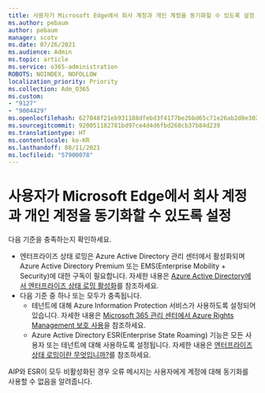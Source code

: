 ```yaml
---
title: 사용자가 Microsoft Edge에서 회사 계정과 개인 계정을 동기화할 수 있도록 설정
ms.author: pebaum
author: pebaum
manager: scotv
ms.date: 07/26/2021
ms.audience: Admin
ms.topic: article
ms.service: o365-administration
ROBOTS: NOINDEX, NOFOLLOW
localization_priority: Priority
ms.collection: Adm_O365
ms.custom:
- "9127"
- "9004429"
ms.openlocfilehash: 627048f21eb931188dfebd3f4177be2bbd65c71e26ab2d0e302f5ab49e9fbc53
ms.sourcegitcommit: 920051182781bd97ce4d4d6fbd268cb37b84d239
ms.translationtype: HT
ms.contentlocale: ko-KR
ms.lasthandoff: 08/11/2021
ms.locfileid: "57900078"
---
```

# <a name="enable-a-user-to-sync-a-personal-account-with-the-work-account-in-microsoft-edge"></a>사용자가 Microsoft Edge에서 회사 계정과 개인 계정을 동기화할 수 있도록 설정

다음 기준을 충족하는지 확인하세요.

- 엔터프라이즈 상태 로밍은 Azure Active Directory 관리 센터에서 활성화되며 Azure Active Directory Premium 또는 EMS(Enterprise Mobility + Security)에 대한 구독이 필요합니다. 자세한 내용은 [Azure Active Directory에서 엔터프라이즈 상태 로밍 활성화](https://docs.microsoft.com/azure/active-directory/devices/enterprise-state-roaming-enable)를 참조하세요.
- 다음 기준 중 하나 또는 모두가 충족됩니다.
    - 테넌트에 대해 Azure Information Protection 서비스가 사용하도록 설정되어 있습니다. 자세한 내용은 [Microsoft 365 관리 센터에서 Azure Rights Management 보호 사용](https://docs.microsoft.com/azure/information-protection/activate-office365)을 참조하세요.
    - Azure Active Directory ESR(Enterprise State Roaming) 기능은 모든 사용자 또는 테넌트에 대해 사용하도록 설정됩니다. 자세한 내용은 [엔터프라이즈 상태 로밍이란 무엇입니까?](https://docs.microsoft.com/azure/active-directory/devices/enterprise-state-roaming-overview)를 참조하세요.

AIP와 ESR이 모두 비활성화된 경우 오류 메시지는 사용자에게 계정에 대해 동기화를 사용할 수 없음을 알려줍니다.
